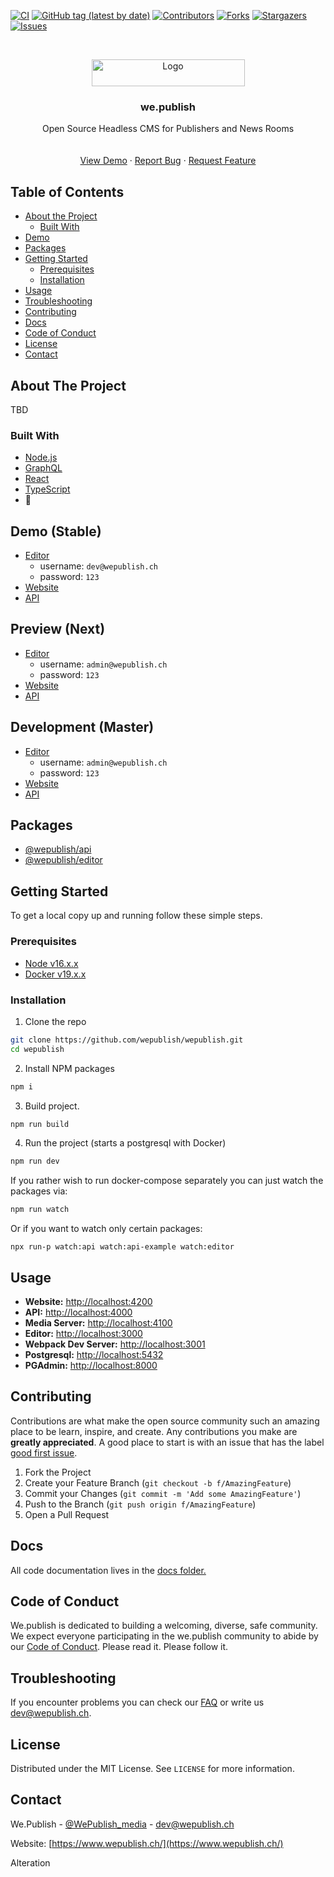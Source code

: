 <!--
*** Thanks for checking out this README Template. If you have a suggestion that would
*** make this better, please fork the repo and create a pull request or simply open
*** an issue with the tag "enhancement".
*** Thanks again! Now go create something AMAZING! :D
***
***
***
*** To avoid retyping too much info. Do a search and replace for the following:
*** github_username, repo_name, twitter_handle, email
-->

<!-- PROJECT SHIELDS -->
<!--
*** I'm using markdown "reference style" links for readability.
*** Reference links are enclosed in brackets [ ] instead of parentheses ( ).
*** See the bottom of this document for the declaration of the reference variables
*** for contributors-url, forks-url, etc. This is an optional, concise syntax you may use.
*** https://www.markdownguide.org/basic-syntax/#reference-style-links
-->

[![CI][cicd-shield]][cicd-url]
[![GitHub tag (latest by date)][tag-shield]][tag-url]
[![Contributors][contributors-shield]][contributors-url]
[![Forks][forks-shield]][forks-url]
[![Stargazers][stars-shield]][stars-url]
[![Issues][issues-shield]][issues-url]

<!-- PROJECT LOGO -->
<br />
<p align="center">
  <a href="https://github.com/wepublish/wepublish">
    <img src="assets/wepublish.svg" alt="Logo" width="245" height="43">
  </a>

<h3 align="center">we.publish</h3>

  <p align="center">
    Open Source Headless CMS for Publishers and News Rooms
    <br />
    <!-- <a href="https://github.com/github_username/repo_name"><strong>Explore the docs »</strong></a>-->
    <br />
    <br />
    <a href="#demo">View Demo</a>
    ·
    <a href="https://github.com/wepublish/wepublish/issues">Report Bug</a>
    ·
    <a href="https://github.com/wepublish/wepublish/issues">Request Feature</a>
  </p>
</p>

<!-- TABLE OF CONTENTS -->

## Table of Contents

- [About the Project](#about-the-project)
  - [Built With](#built-with)
- [Demo](#demo)
- [Packages](#packages)
- [Getting Started](#getting-started)
  - [Prerequisites](#prerequisites)
  - [Installation](#installation)
- [Usage](#usage)
- [Troubleshooting](#troubleshooting)
- [Contributing](#contributing)
- [Docs](#docs)
- [Code of Conduct](#code-of-conduct)
- [License](#license)
- [Contact](#contact)

<!-- ABOUT THE PROJECT -->

## About The Project

<!--[![Product Name Screen Shot][product-screenshot]](https://example.com)-->

TBD

### Built With

- [Node.js](https://nodejs.org/)
- [GraphQL](https://graphql.org/)
- [React](https://reactjs.org/)
- [TypeScript](https://www.typescriptlang.org/)
- :green_heart:

## Demo (Stable)

- [Editor](https://editor.demo.wepublish.media)
  - username: `dev@wepublish.ch`
  - password: `123`
- [Website](https://demo.wepublish.media)
- [API](https://api.demo.wepublish.media)

## Preview (Next)

- [Editor](https://editor.next.wepublish.media)
  - username: `admin@wepublish.ch`
  - password: `123`
- [Website](https://next.wepublish.media)
- [API](https://api.next.wepublish.media)

## Development (Master)

- [Editor](https://editor.dev.wepublish.media)
  - username: `admin@wepublish.ch`
  - password: `123`
- [Website](https://dev.wepublish.media)
- [API](https://api.dev.wepublish.media)

## Packages

- [@wepublish/api](./libs/api)
- [@wepublish/editor](./apps/editor)

<!-- GETTING STARTED -->

## Getting Started

To get a local copy up and running follow these simple steps.

### Prerequisites

- [Node v16.x.x][node-download-url]
- [Docker v19.x.x][docker-download-url]

### Installation

1. Clone the repo

```sh
git clone https://github.com/wepublish/wepublish.git
cd wepublish
```

2. Install NPM packages

```sh
npm i
```

3. Build project.

```sh
npm run build
```

4. Run the project (starts a postgresql with Docker)

```sh
npm run dev
```

If you rather wish to run docker-compose separately you can just watch the packages via:

```sh
npm run watch
```

Or if you want to watch only certain packages:

```
npx run-p watch:api watch:api-example watch:editor
```

<!-- USAGE EXAMPLES -->

## Usage

- **Website:** [http://localhost:4200](http://localhost:4200)
- **API:** [http://localhost:4000](http://localhost:4000)
- **Media Server:** [http://localhost:4100](http://localhost:4100)
- **Editor:** [http://localhost:3000](http://localhost:3000)
- **Webpack Dev Server:** [http://localhost:3001](http://localhost:3001)
- **Postgresql:** [http://localhost:5432](http://localhost:5432)
- **PGAdmin:** [http://localhost:8000](http://localhost:8000)

<!-- CONTRIBUTING -->

## Contributing

Contributions are what make the open source community such an amazing place to be learn, inspire, and create. Any
contributions you make are **greatly appreciated**.
A good place to start is with an issue that has the
label [good first issue](https://github.com/wepublish/wepublish/issues?q=is%3Aissue+is%3Aopen+label%3A%22good+first+issue%22).

1. Fork the Project
2. Create your Feature Branch (`git checkout -b f/AmazingFeature`)
3. Commit your Changes (`git commit -m 'Add some AmazingFeature'`)
4. Push to the Branch (`git push origin f/AmazingFeature`)
5. Open a Pull Request

## Docs

All code documentation lives in the [docs folder.][documentation-url]

## Code of Conduct

We.publish is dedicated to building a welcoming, diverse, safe community.
We expect everyone participating in the we.publish community to abide by our [Code of Conduct][code-of-conduct-url].
Please read it. Please follow it.

<!-- FAQ -->

## Troubleshooting

If you encounter problems you can check our [FAQ][faq-md-url] or write us [dev@wepublish.ch](mailto:dev@wepublish.ch).

<!-- LICENSE -->

## License

Distributed under the MIT License. See `LICENSE` for more information.

<!-- CONTACT -->

## Contact

We.Publish - [@WePublish_media](https://twitter.com/WePublish_media) - [dev@wepublish.ch](mailto:dev@wepublish.ch)

Website: [https://www.wepublish.ch/](https://www.wepublish.ch/)

<!-- ACKNOWLEDGEMENTS -->

<!-- MARKDOWN LINKS & IMAGES -->
<!-- https://www.markdownguide.org/basic-syntax/#reference-style-links -->

[cicd-shield]: https://github.com/wepublish/wepublish/workflows/CI%2FCD/badge.svg

[cicd-url]: https://github.com/wepublish/wepublish/actions?query=workflow%3ACI%2FCD

[tag-shield]: https://img.shields.io/github/v/tag/wepublish/wepublish?style=flat

[tag-url]: https://github.com/wepublish/wepublish/tags

[contributors-shield]: https://img.shields.io/github/contributors/wepublish/wepublish.svg?style=flat

[contributors-url]: https://github.com/wepublish/wepublish/graphs/contributors

[forks-shield]: https://img.shields.io/github/forks/wepublish/wepublish.svg?style=flat

[forks-url]: https://github.com/wepublish/wepublish/network/members

[stars-shield]: https://img.shields.io/github/stars/wepublish/wepublish.svg?style=flat

[stars-url]: https://github.com/wepublish/wepublish/stargazers

[issues-shield]: https://img.shields.io/github/issues/wepublish/wepublish.svg?style=flat

[issues-url]: https://github.com/github_username/repo/issues

[license-shield]: https://img.shields.io/github/license/github_username/repo.svg?style=flat

[license-url]: https://github.com/wepublish/wepublish/blob/master/LICENSE.txt

[linkedin-shield]: https://img.shields.io/badge/-LinkedIn-black.svg?style=flat&logo=linkedin&colorB=555

[linkedin-url]: https://linkedin.com/company/we-publish

[product-screenshot]: images/screenshot.png

[node-download-url]: https://nodejs.org/en/download/current/

[docker-download-url]: https://www.docker.com/get-started

[vscode-download-url]: https://code.visualstudio.com/Download

[vscode-prettier-download-url]: https://marketplace.visualstudio.com/items?itemName=esbenp.prettier-vscode

[package-json-url]: package.json

[faq-md-url]: FAQ.md

[code-of-conduct-url]: CODE_OF_CONDUCT.md

[documentation-url]: docs/README.md


Alteration
